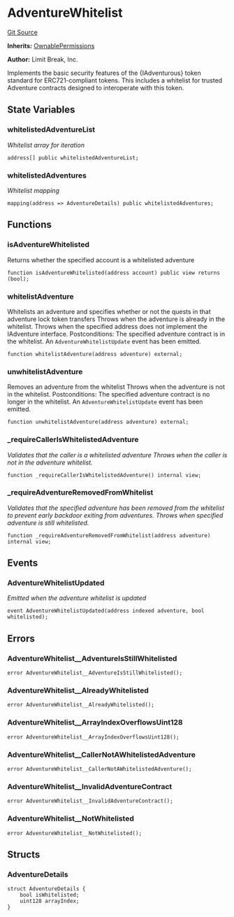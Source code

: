 # AdventureWhitelist
[Git Source](https://github.com/zanzai-dev/creator-token-standards/blob/e3ca932d2edc594487078ba2c4da4e803f84d6a3/src/adventures/AdventureWhitelist.sol)

**Inherits:**
[OwnablePermissions](/src/access/OwnablePermissions.sol/abstract.OwnablePermissions.md)

**Author:**
Limit Break, Inc.

Implements the basic security features of the {IAdventurous} token standard for ERC721-compliant tokens.
This includes a whitelist for trusted Adventure contracts designed to interoperate with this token.


## State Variables
### whitelistedAdventureList
*Whitelist array for iteration*


```solidity
address[] public whitelistedAdventureList;
```


### whitelistedAdventures
*Whitelist mapping*


```solidity
mapping(address => AdventureDetails) public whitelistedAdventures;
```


## Functions
### isAdventureWhitelisted

Returns whether the specified account is a whitelisted adventure


```solidity
function isAdventureWhitelisted(address account) public view returns (bool);
```

### whitelistAdventure

Whitelists an adventure and specifies whether or not the quests in that adventure lock token transfers
Throws when the adventure is already in the whitelist.
Throws when the specified address does not implement the IAdventure interface.
Postconditions:
The specified adventure contract is in the whitelist.
An `AdventureWhitelistUpdate` event has been emitted.


```solidity
function whitelistAdventure(address adventure) external;
```

### unwhitelistAdventure

Removes an adventure from the whitelist
Throws when the adventure is not in the whitelist.
Postconditions:
The specified adventure contract is no longer in the whitelist.
An `AdventureWhitelistUpdate` event has been emitted.


```solidity
function unwhitelistAdventure(address adventure) external;
```

### _requireCallerIsWhitelistedAdventure

*Validates that the caller is a whitelisted adventure
Throws when the caller is not in the adventure whitelist.*


```solidity
function _requireCallerIsWhitelistedAdventure() internal view;
```

### _requireAdventureRemovedFromWhitelist

*Validates that the specified adventure has been removed from the whitelist
to prevent early backdoor exiting from adventures.
Throws when specified adventure is still whitelisted.*


```solidity
function _requireAdventureRemovedFromWhitelist(address adventure) internal view;
```

## Events
### AdventureWhitelistUpdated
*Emitted when the adventure whitelist is updated*


```solidity
event AdventureWhitelistUpdated(address indexed adventure, bool whitelisted);
```

## Errors
### AdventureWhitelist__AdventureIsStillWhitelisted

```solidity
error AdventureWhitelist__AdventureIsStillWhitelisted();
```

### AdventureWhitelist__AlreadyWhitelisted

```solidity
error AdventureWhitelist__AlreadyWhitelisted();
```

### AdventureWhitelist__ArrayIndexOverflowsUint128

```solidity
error AdventureWhitelist__ArrayIndexOverflowsUint128();
```

### AdventureWhitelist__CallerNotAWhitelistedAdventure

```solidity
error AdventureWhitelist__CallerNotAWhitelistedAdventure();
```

### AdventureWhitelist__InvalidAdventureContract

```solidity
error AdventureWhitelist__InvalidAdventureContract();
```

### AdventureWhitelist__NotWhitelisted

```solidity
error AdventureWhitelist__NotWhitelisted();
```

## Structs
### AdventureDetails

```solidity
struct AdventureDetails {
    bool isWhitelisted;
    uint128 arrayIndex;
}
```

